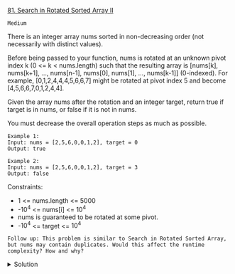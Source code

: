 [81. Search in Rotated Sorted Array II](https://leetcode.com/problems/search-in-rotated-sorted-array-ii/description/)

`Medium`

There is an integer array nums sorted in non-decreasing order (not necessarily with distinct values).

Before being passed to your function, nums is rotated at an unknown pivot index k (0 <= k < nums.length) such that the resulting array is [nums[k], nums[k+1], ..., nums[n-1], nums[0], nums[1], ..., nums[k-1]] (0-indexed). For example, [0,1,2,4,4,4,5,6,6,7] might be rotated at pivot index 5 and become [4,5,6,6,7,0,1,2,4,4].

Given the array nums after the rotation and an integer target, return true if target is in nums, or false if it is not in nums.

You must decrease the overall operation steps as much as possible.

```
Example 1:
Input: nums = [2,5,6,0,0,1,2], target = 0
Output: true

Example 2:
Input: nums = [2,5,6,0,0,1,2], target = 3
Output: false
```

Constraints:

- 1 <= nums.length <= 5000
- -$10^4$ <= nums[i] <= $10^4$
- nums is guaranteed to be rotated at some pivot.
- -$10^4$ <= target <= $10^4$
 
```
Follow up: This problem is similar to Search in Rotated Sorted Array, but nums may contain duplicates. Would this affect the runtime complexity? How and why?
```

<details>
<summary>Solution</summary>

[Leetcode Official](https://leetcode.com/problems/search-in-rotated-sorted-array-ii/solutions/849038/search-in-rotated-sorted-array-ii/?orderBy=most_votes)
[HuifengGuan](https://www.youtube.com/watch?v=e-UALGfQpOk)
</details>